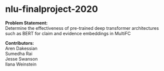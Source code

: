 # nlu-finalproject-2020

<b>Problem Statement:</b> <br/> 	Determine the effectiveness of pre-trained deep transformer architectures such as BERT for claim and evidence embeddings in MultiFC

<b> Contributors: </b> <br/>
Aren Dakessian <br/>
Sumedha Rai <br/>
Jesse Swanson <br/>
Ilana Weinstein
